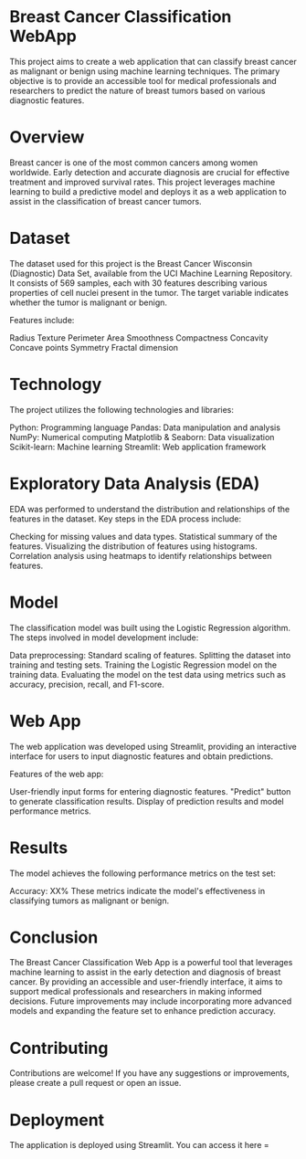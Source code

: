 # Breast Cancer Classification WebApp
This project aims to create a web application that can classify breast cancer as malignant or benign using machine learning techniques. The primary objective is to provide an accessible tool for medical professionals and researchers to predict the nature of breast tumors based on various diagnostic features.

# Overview
Breast cancer is one of the most common cancers among women worldwide. Early detection and accurate diagnosis are crucial for effective treatment and improved survival rates. This project leverages machine learning to build a predictive model and deploys it as a web application to assist in the classification of breast cancer tumors.

# Dataset
The dataset used for this project is the Breast Cancer Wisconsin (Diagnostic) Data Set, available from the UCI Machine Learning Repository. It consists of 569 samples, each with 30 features describing various properties of cell nuclei present in the tumor. The target variable indicates whether the tumor is malignant or benign.

Features include:

Radius
Texture
Perimeter
Area
Smoothness
Compactness
Concavity
Concave points
Symmetry
Fractal dimension

# Technology
The project utilizes the following technologies and libraries:

Python: Programming language
Pandas: Data manipulation and analysis
NumPy: Numerical computing
Matplotlib & Seaborn: Data visualization
Scikit-learn: Machine learning
Streamlit: Web application framework

# Exploratory Data Analysis (EDA)
EDA was performed to understand the distribution and relationships of the features in the dataset. Key steps in the EDA process include:

Checking for missing values and data types.
Statistical summary of the features.
Visualizing the distribution of features using histograms.
Correlation analysis using heatmaps to identify relationships between features.

# Model
The classification model was built using the Logistic Regression algorithm. The steps involved in model development include:

Data preprocessing: Standard scaling of features.
Splitting the dataset into training and testing sets.
Training the Logistic Regression model on the training data.
Evaluating the model on the test data using metrics such as accuracy, precision, recall, and F1-score.

# Web App
The web application was developed using Streamlit, providing an interactive interface for users to input diagnostic features and obtain predictions.

Features of the web app:

User-friendly input forms for entering diagnostic features.
"Predict" button to generate classification results.
Display of prediction results and model performance metrics.

# Results
The model achieves the following performance metrics on the test set:

Accuracy: XX%
These metrics indicate the model's effectiveness in classifying tumors as malignant or benign.

# Conclusion
The Breast Cancer Classification Web App is a powerful tool that leverages machine learning to assist in the early detection and diagnosis of breast cancer. By providing an accessible and user-friendly interface, it aims to support medical professionals and researchers in making informed decisions. Future improvements may include incorporating more advanced models and expanding the feature set to enhance prediction accuracy.

# Contributing
Contributions are welcome! If you have any suggestions or improvements, please create a pull request or open an issue.

# Deployment
The application is deployed using Streamlit. You can access it here = 

